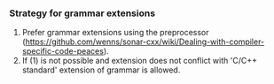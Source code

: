 ###  Strategy for grammar extensions

1. Prefer grammar extensions using the preprocessor (https://github.com/wenns/sonar-cxx/wiki/Dealing-with-compiler-specific-code-peaces).
2. If (1) is not possible and extension does not conflict with 'C/C++ standard' extension of grammar is allowed.